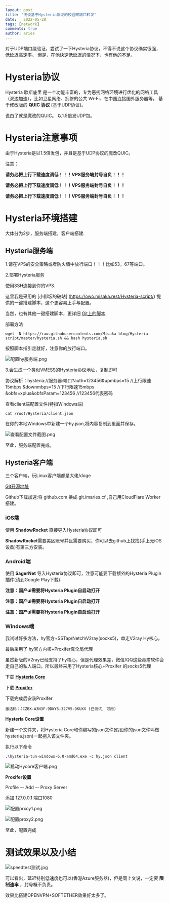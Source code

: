 ```yaml
---
layout: post
title: "浅谈基于Hysteria协议的校园网端口转发"
date:   2022-05-28
tags: [network]
comments: true
author: aries
---
```


对于UDP端口绕验证，尝试了一下Hysteria协议，不得不说这个协议确实很强，低延迟高速率。
但是，在他快速低延迟的情况下，也有他的不足。

<!-- more -->

# Hysteria协议

Hysteria 歇斯底里 是一个功能丰富的，专为恶劣网络环境进行优化的网络工具（双边加速），比如卫星网络、拥挤的公共 Wi-Fi、在中国连接国外服务器等。 
基于修改版的 **QUIC 协议** (基于UDP协议)。

说白了就是魔改的QUIC。
以1.5倍发UDP包。

# Hysteria注意事项

由于Hysteria是以1.5倍发包，并且是基于UDP协议的魔改QUIC。

注意：

**请务必把上行下载速度调低！！！VPS服务端封号自负！！！**

**请务必把上行下载速度调低！！！VPS服务端封号自负！！！**

**请务必把上行下载速度调低！！！VPS服务端封号自负！！！**

# Hysteria环境搭建

大体分为2步，服务端搭建，客户端搭建.

## Hysteria服务端

1.请在VPS的安全策略或者防火墙中放行端口！！！比如53，67等端口。

2.部署Hysteria服务

使用SSH连接到你的VPS.

这里我是采用的 [小御坂的破站] (https://owo.misaka.rest/Hysteria-script/) 提供的一键搭建脚本，这个更容易上手与配置。

当然，也有其他一键搭建脚本，更详细 [Git上的脚本](https://git.io/hysteria.sh).

部署方法

`wget -N https://raw.githubusercontents.com/Misaka-blog/Hysteria-script/master/hysteria.sh && bash hysteria.sh`

按照脚本指引走就好，注意你的放行端口。

 ![配置hy服务端.png](https://s2.loli.net/2022/05/28/GHZcM9BerXWxbPV.png)

3.会生成一个类似VMESS的Hysteria协议地址，复制即可 

协议解析：hysteria://服务器:端口?auth=123456&upmbps=15 //上行限速15mbps &downmbps=15 //下行限速15mbps &obfs=xplus&obfsParam=123456 //123456代表密码

查看client端配置文件(特指Windows端)

`cat /root/Hysteria/client.json`

在你的本地Windows中新建一个hy.json,将内容复制到里面并保存。

 ![查看配置文件截图.png](https://s2.loli.net/2022/05/28/o1ki8nFBR3uZN2U.png)

至此，服务端配置完成。

## Hysteria客户端

三个客户端，玩Linux客户端都是大佬/doge

[Git开源地址](https://github.com/HyNetwork/hysteria)

Github下载加速:将 github.com 换成 git.imaries.cf ,自己用CloudFlare Worker搭建。

### iOS端 

使用 **ShadowRocket** 直接导入Hysteria协议即可

**ShadowRocket**需要美区账号并且需要购买，你可以去github上找找(手上无iOS设备)有第三方安装。

### Android端

使用 **SagerNet** 导入Hysteria协议即可，注意可能要下载额外的Hysteria Plugin插件(请到Google Play下载).

**注意：国产ui需要将Hysteria Plugin自启动打开**

**注意：国产ui需要将Hysteria Plugin自启动打开**

**注意：国产ui需要将Hysteria Plugin自启动打开**

### Windows端

我试过好多方法，hy官方+SSTap\Netch\V2ray(socks5)，单走V2ray Hy核心。

最后采用了 hy官方内核+Proxifer真全局代理

虽然新版的V2ray已经支持了hy核心，但是代理效果差，微信/QQ这些毒瘤软件会走自己的私人端口，所以最终采用了Hysteria核心+Proxifer 的socks5代理

 下载 [**Hysteria Core**](https://git.imaries.cf/HyNetwork/hysteria/releases/download/v1.0.4/hysteria-tun-windows-6.0-amd64.exe)

 下载 [**Proxifer**](https://www.proxifier.com/download/legacy/ProxifierSetup331.exe )

下载完成后安装Proxifer 

`激活码：JCZBX-A3N3F-9DWY5-327V5-DKUXX (已测试, 可用)`

**Hysteria Core设置**

新建一个文件夹，将Hysteria Core和你编写的json文件(假设你的json文件叫做 hysteria.json)一起拖入该文件夹。

执行以下命令

`.\hysteria-tun-windows-6.0-amd64.exe -c hy.json client`

 ![启动Hycore客户端.png](https://s2.loli.net/2022/05/28/SiMl4813pmCQXhb.png)

**Proxifer设置**

Profile -- Add -- Proxy Server

添加 127.0.0.1 端口1080

 ![配置prxoy1.png](https://s2.loli.net/2022/05/28/rkQsvo9pcZHIK3u.png)

 ![配置proxy2.png](https://s2.loli.net/2022/05/28/ndFohStmEeOU7Aa.png)

至此，配置完成

# 测试效果以及小结

 ![speedtest测试.jpg](https://s2.loli.net/2022/05/28/EpOJAoBW24vL6PN.jpg) 

可以看出，延迟特别低速度也可以(香港Azure服务器)，但是同上文说，一定要 **限制速率** ，封号概不负责。

效果比搭建OPENVPN+SOFTETHER效果好太多了。









